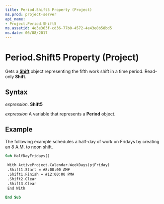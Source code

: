 ```yaml
---
title: Period.Shift5 Property (Project)
ms.prod: project-server
api_name:
- Project.Period.Shift5
ms.assetid: 4e3e363f-cd36-77b0-4572-4e43e8b58bd5
ms.date: 06/08/2017
---
```



# Period.Shift5 Property (Project)

Gets a **[Shift](shift-object-project.md)** object representing the fifth work shift in a time period. Read-only **Shift**.


## Syntax

 _expression_. **Shift5**

 _expression_ A variable that represents a **Period** object.


## Example

The following example schedules a half-day of work on Fridays by creating an 8 A.M. to noon shift.


```vb
Sub HalfDayFridays() 
 
 With ActiveProject.Calendar.WeekDays(pjFriday) 
 .Shift1.Start = #8:00:00 AM# 
 .Shift1.Finish = #12:00:00 PM# 
 .Shift2.Clear 
 .Shift3.Clear 
 End With 
 
End Sub
```


